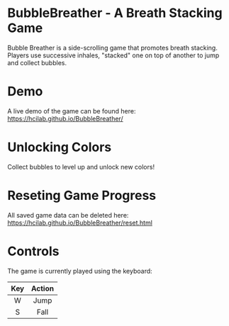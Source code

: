# BubbleBreather - A Breath Stacking Game

Bubble Breather is a side-scrolling game that promotes breath stacking. Players use successive inhales, "stacked" one on top of another to jump and collect bubbles.


# Demo

A live demo of the game can be found here: https://hcilab.github.io/BubbleBreather/


# Unlocking Colors

Collect bubbles to level up and unlock new colors!


# Reseting Game Progress

All saved game data can be deleted here: https://hcilab.github.io/BubbleBreather/reset.html


# Controls

The game is currently played using the keyboard:

|Key  |Action|
|:---:|:----:|
|W    |Jump  |
|S    |Fall  |

 
